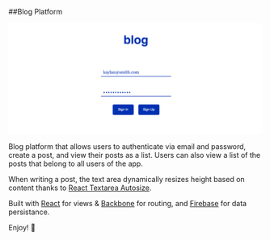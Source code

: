 ##Blog Platform

![](imgs/kaylan-blog-platform.png)

Blog platform that allows users to authenticate via email and password, create a post, and view their posts as a list. Users can also view a list of the posts that belong to all users of the app.

When writing a post, the text area dynamically resizes height based on content thanks to [React Textarea Autosize](https://github.com/andreypopp/react-textarea-autosize).

Built with [React](https://facebook.github.io/react/) for views & [Backbone](http://backbonejs.org/) for routing, and [Firebase](https://www.firebase.com/) for data persistance.

Enjoy! 🍕